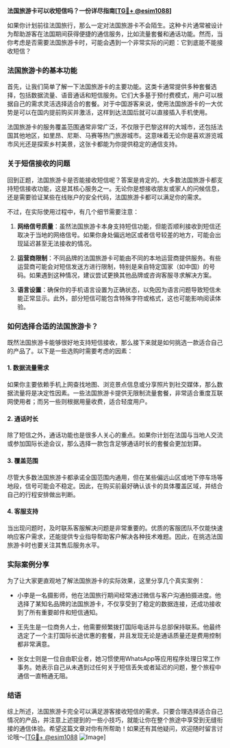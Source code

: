 **法国旅游卡可以收短信吗？一份详尽指南[[TG💪+ @esim1088](https://t.me/s/esim1088)]**

如果你计划前往法国旅行，那么一定对法国旅游卡不会陌生。这种卡片通常被设计为帮助游客在法国期间获得便捷的通信服务，比如流量套餐和通话功能。然而，当你考虑是否需要法国旅游卡时，可能会遇到一个非常实际的问题：它到底能不能接收短信？

### 法国旅游卡的基本功能

首先，让我们简单了解一下法国旅游卡的主要功能。这类卡通常提供多种套餐选择，包括数据流量、语音通话和短信服务。它们大多基于预付费模式，用户可以根据自己的需求灵活选择适合的套餐。对于中国游客来说，使用法国旅游卡的一大优势是可以在国内提前购买并激活，这样到达法国后就可以直接插入手机使用。

法国旅游卡的服务覆盖范围通常非常广泛，不仅限于巴黎这样的大城市，还包括法国其他地区，如里昂、尼斯、马赛等热门旅游城市。这意味着无论你是喜欢游览城市风光还是探索乡村美景，这张卡都能为你提供稳定的通信支持。

### 关于短信接收的问题

回到正题，法国旅游卡是否能接收短信呢？答案是肯定的。大多数法国旅游卡都支持短信接收功能，这是其核心服务之一。无论你是想接收朋友或家人的问候信息，还是需要验证某些在线账户的安全代码，法国旅游卡都可以满足你的需求。

不过，在实际使用过程中，有几个细节需要注意：

1. **网络信号质量**：虽然法国旅游卡本身支持短信功能，但能否顺利接收到短信还取决于当地的网络信号。如果你身处偏远地区或者信号较差的地方，可能会出现延迟甚至无法接收的情况。
   
2. **运营商限制**：不同品牌的法国旅游卡可能由不同的本地运营商提供服务。有些运营商可能会对短信发送方进行限制，特别是来自特定国家（如中国）的号码。如果遇到这种情况，建议尝试更换其他品牌或咨询客服寻求解决方案。

3. **语言设置**：确保你的手机语言设置为正确状态，以免因为语言问题导致短信未能正常显示。此外，部分短信可能包含特殊字符或格式，这也可能影响阅读体验。

### 如何选择合适的法国旅游卡？

既然法国旅游卡能够很好地支持短信接收，那么接下来就是如何挑选一款适合自己的产品了。以下是一些选购时需要考虑的因素：

#### 1. 数据流量需求
如果你主要依赖手机上网查找地图、浏览景点信息或分享照片到社交媒体，那么数据流量将是决定性因素。一些法国旅游卡提供无限制流量套餐，非常适合重度互联网使用者；而另一些则根据用量收费，适合轻度用户。

#### 2. 通话时长
除了短信之外，通话功能也是很多人关心的重点。如果你计划在法国与当地人交流或参加国际长途会议，那么选择一款包含足够通话时长的套餐会更加划算。

#### 3. 覆盖范围
尽管大多数法国旅游卡都承诺全国范围内通用，但在某些偏远山区或地下停车场等地段，信号可能会不稳定。因此，在购买前最好确认该卡的具体覆盖区域，并结合自己的行程安排做出判断。

#### 4. 客服支持
当出现问题时，及时联系客服解决问题是非常重要的。优质的客服团队不仅能快速响应客户需求，还能提供专业指导帮助客户解决各种技术难题。因此，在挑选法国旅游卡时也要关注其售后服务水平。

### 实际案例分享

为了让大家更直观地了解法国旅游卡的实际效果，这里分享几个真实案例：

- 小李是一名摄影师，他在法国旅行期间经常通过微信与客户沟通拍摄进度。他选择了某知名品牌的法国旅游卡，不仅享受到了稳定的数据连接，还成功接收到了所有重要邮件和短信通知。
  
- 王先生是一位商务人士，他需要频繁拨打国际电话并与总部保持联系。他最终选定了一个主打国际长途优惠的套餐，并且发现无论是通话质量还是费用控制都非常满意。

- 张女士则是一位自由职业者，她习惯使用WhatsApp等应用程序处理日常工作事务。她表示自己从未遇到过任何关于短信丢失或者延迟的问题，整个旅程中通信一直畅通无阻。

### 结语

综上所述，法国旅游卡完全可以满足游客接收短信的需求。只要合理选择适合自己情况的产品，并注意上述提到的一些小技巧，就能让你在整个旅途中享受到无缝衔接的通信体验。希望这篇文章对你有所帮助！如果还有其他疑问，欢迎随时留言讨论哦～[[TG💪+ @esim1088](https://t.me/s/esim1088) ![Image](https://i.postimg.cc/4NQfJmqS/Snipaste-2025-05-13-00-14-12.png)]